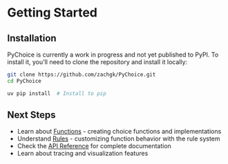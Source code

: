 # Getting Started

## Installation

PyChoice is currently a work in progress and not yet published to PyPI. To install it, you'll need to clone the repository and install it locally:

```bash
git clone https://github.com/zachgk/PyChoice.git
cd PyChoice

uv pip install  # Install to pip
```

## Next Steps

- Learn about [Functions](functions.md) - creating choice functions and implementations
- Understand [Rules](rules.md) - customizing function behavior with the rule system
- Check the [API Reference](modules.md) for complete documentation
- Learn about tracing and visualization features
